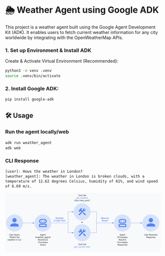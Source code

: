 # 🌦️ Weather Agent using Google ADK

This project is a weather agent built using the Google Agent Development Kit (ADK). It enables users to fetch current weather information for any city worldwide by integrating with the OpenWeatherMap APIs.

### 1. Set up Environment & Install ADK

Create & Activate Virtual Environment (Recommended):

```bash
python3 -m venv .venv
source .venv/bin/activate
```

### 2. Install Google ADK:

```bash
pip install google-adk
```

## 🛠️ Usage

### Run the agent locally/web

```bash
adk run weather_agent
adk web
```

### CLI Response

```
[user]: Hows the weather in London?
[weather_agent]: The weather in London is broken clouds, with a temperature of 12.62 degrees Celsius, humidity of 61%, and wind speed of 6.69 m/s.
```

![weather_agent](../docs/weather_agent.png)
